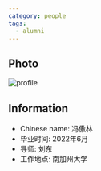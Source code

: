 ```yaml
---
category: people
tags:
  - alumni
---
```


## Photo

![profile](https://user-images.githubusercontent.com/32936898/219268865-21d8620c-016b-4994-9853-cd01980b062e.jpg)

## Information

- Chinese name: 冯傲林
- 毕业时间: 2022年6月
- 导师: 刘东
- 工作地点: 南加州大学
